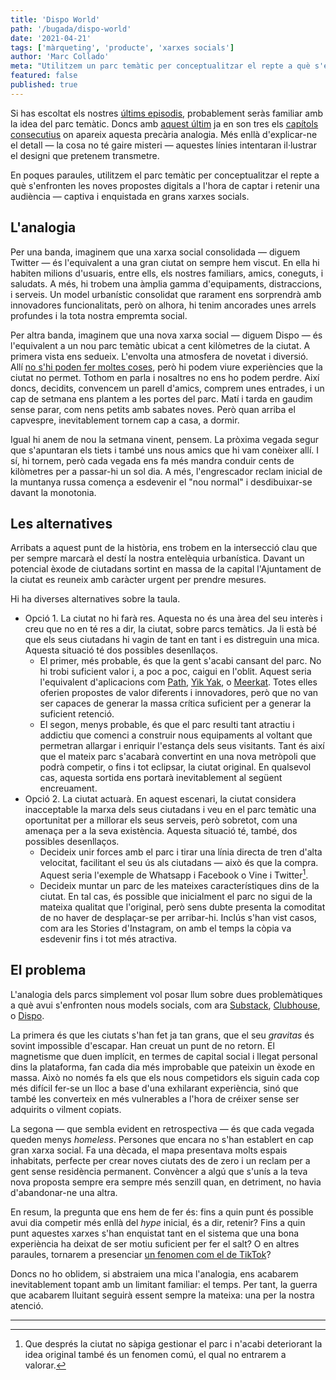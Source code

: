 ```yaml
---
title: 'Dispo World'
path: '/bugada/dispo-world'
date: '2021-04-21'
tags: ['màrqueting', 'producte', 'xarxes socials']
author: 'Marc Collado'
meta: "Utilitzem un parc temàtic per conceptualitzar el repte a què s'enfronten les noves propostes digitals a l'hora de captar i retenir una audiència."
featured: false
published: true
---
```


Si has escoltat els nostres [últims episodis](https://rss.com/podcasts/safareig/172928), probablement seràs familiar amb la idea del parc temàtic. Doncs amb [aquest últim](https://rss.com/podcasts/safareig/178218) ja en son tres els [capítols consecutius](https://rss.com/podcasts/safareig/168994) on apareix aquesta precària analogia. Més enllà d'explicar-ne el detall — la cosa no té gaire misteri — aquestes línies intentaran il·lustrar el designi que pretenem transmetre.

En poques paraules, utilitzem el parc temàtic per conceptualitzar el repte a què s'enfronten les noves propostes digitals a l'hora de captar i retenir una audiència — captiva i enquistada en grans xarxes socials.

## L'analogia

Per una banda, imaginem que una xarxa social consolidada — diguem Twitter — és l'equivalent a una gran ciutat on sempre hem viscut. En ella hi habiten milions d'usuaris, entre ells, els nostres familiars, amics, coneguts, i saludats. A més, hi trobem una àmplia gamma d'equipaments, distraccions, i serveis. Un model urbanístic consolidat que rarament ens sorprendrà amb innovadores funcionalitats, però on alhora, hi tenim ancorades unes arrels profundes i la tota nostra empremta social.

Per altra banda, imaginem que una nova xarxa social — diguem Dispo — és l'equivalent a un nou parc temàtic ubicat a cent kilòmetres de la ciutat. A primera vista ens sedueix. L'envolta una atmosfera de novetat i diversió. Allí [no s'hi poden fer moltes coses](https://rss.com/podcasts/safareig/164292), però hi podem viure experiències que la ciutat no permet. Tothom en parla i nosaltres no ens ho podem perdre. Així doncs, decidits, convencem un parell d'amics, comprem unes entrades, i un cap de setmana ens plantem a les portes del parc. Matí i tarda en gaudim sense parar, com nens petits amb sabates noves. Però quan arriba el capvespre, inevitablement tornem cap a casa, a dormir.

Igual hi anem de nou la setmana vinent, pensem. La pròxima vegada segur que s'apuntaran els tiets i també uns nous amics que hi vam conèixer allí. I sí, hi tornem, però cada vegada ens fa més mandra conduir cents de kilòmetres per a passar-hi un sol dia. A més, l'engrescador reclam inicial de la muntanya russa comença a esdevenir el "nou normal" i desdibuixar-se davant la monotonia.

## Les alternatives

Arribats a aquest punt de la història, ens trobem en la intersecció clau que per sempre marcarà el destí la nostra entelèquia urbanística. Davant un potencial èxode de ciutadans sortint en massa de la capital l'Ajuntament de la ciutat es reuneix amb caràcter urgent per prendre mesures.

Hi ha diverses alternatives sobre la taula.

- Opció 1. La ciutat no hi farà res. Aquesta no és una àrea del seu interès i creu que no en té res a dir, la ciutat, sobre parcs temàtics. Ja li està bé que els seus ciutadans hi vagin de tant en tant i es distreguin una mica. Aquesta situació té dos possibles desenllaços.
  - El primer, més probable, és que la gent s'acabi cansant del parc. No hi trobi suficient valor i, a poc a poc, caigui en l'oblit. Aquest seria l'equivalent d'aplicacions com [Path](<https://en.wikipedia.org/wiki/Path_(social_network)>), [Yik Yak](https://en.wikipedia.org/wiki/Yik_Yak), o [Meerkat](<https://en.wikipedia.org/wiki/Meerkat_(app)>). Totes elles oferien propostes de valor diferents i innovadores, però que no van ser capaces de generar la massa crítica suficient per a generar la suficient retenció.
  - El segon, menys probable, és que el parc resulti tant atractiu i addictiu que comenci a construir nous equipaments al voltant que permetran allargar i enriquir l'estança dels seus visitants. Tant és així que el mateix parc s'acabarà convertint en una nova metròpoli que podrà competir, o fins i tot eclipsar, la ciutat original. En qualsevol cas, aquesta sortida ens portarà inevitablement al següent encreuament.
- Opció 2. La ciutat actuarà. En aquest escenari, la ciutat considera inacceptable la marxa dels seus ciutadans i veu en el parc temàtic una oportunitat per a millorar els seus serveis, però sobretot, com una amenaça per a la seva existència. Aquesta situació té, també, dos possibles desenllaços.
  - Decideix unir forces amb el parc i tirar una línia directa de tren d'alta velocitat, facilitant el seu ús als ciutadans — això és que la compra. Aquest seria l'exemple de Whatsapp i Facebook o Vine i Twitter[^1].
  - Decideix muntar un parc de les mateixes característiques dins de la ciutat. En tal cas, és possible que inicialment el parc no sigui de la mateixa qualitat que l'original, però sens dubte presenta la comoditat de no haver de desplaçar-se per arribar-hi. Inclús s'han vist casos, com ara les Stories d'Instagram, on amb el temps la còpia va esdevenir fins i tot més atractiva.

## El problema

L'analogia dels parcs simplement vol posar llum sobre dues problemàtiques a què avui s'enfronten nous models socials, com ara [Substack](https://rss.com/podcasts/safareig/141146), [Clubhouse](https://rss.com/podcasts/safareig/168994), o [Dispo](https://rss.com/podcasts/safareig/178218).

La primera és que les ciutats s'han fet ja tan grans, que el seu *gravitas* és sovint impossible d'escapar. Han creuat un punt de no retorn. El magnetisme que duen implícit, en termes de capital social i llegat personal dins la plataforma, fan cada dia més improbable que pateixin un èxode en massa. Això no només fa els que els nous competidors els siguin cada cop més difícil fer-se un lloc a base d'una exhilarant experiència, sinó que també les converteix en més vulnerables a l'hora de créixer sense ser adquirits o vilment copiats.

La segona — que sembla evident en retrospectiva — és que cada vegada queden menys *homeless*. Persones que encara no s'han establert en cap gran xarxa social. Fa una dècada, el mapa presentava molts espais inhabitats, perfecte per crear noves ciutats des de zero i un reclam per a gent sense residència permanent. Convèncer a algú que s'unís a la teva nova proposta sempre era sempre més senzill quan, en detriment, no havia d'abandonar-ne una altra.

En resum, la pregunta que ens hem de fer és: fins a quin punt és possible avui dia competir més enllà del *hype* inicial, és a dir, retenir? Fins a quin punt aquestes xarxes s'han enquistat tant en el sistema que una bona experiència ha deixat de ser motiu suficient per fer el salt? O en altres paraules, tornarem a presenciar [un fenomen com el de TikTok](https://rss.com/podcasts/safareig/91938)?

Doncs no ho oblidem, si abstraiem una mica l'analogia, ens acabarem inevitablement topant amb un limitant familiar: el temps. Per tant, la guerra que acabarem lluitant seguirà essent sempre la mateixa: una per la nostra atenció.

---

[^1]: Que després la ciutat no sàpiga gestionar el parc i n'acabi deteriorant la idea original també és un fenomen comú, el qual no entrarem a valorar.
